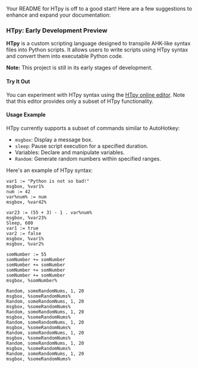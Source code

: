 Your README for HTpy is off to a good start! Here are a few suggestions to enhance and expand your documentation:

### HTpy: Early Development Preview

**HTpy** is a custom scripting language designed to transpile AHK-like syntax files into Python scripts. It allows users to write scripts using HTpy syntax and convert them into executable Python code.

**Note:** This project is still in its early stages of development.

#### Try It Out

You can experiment with HTpy syntax using the [HTpy online editor](https://themaster1127.github.io/HTpy/). Note that this editor provides only a subset of HTpy functionality.

#### Usage Example

HTpy currently supports a subset of commands similar to AutoHotkey:

- `msgbox`: Display a message box.
- `sleep`: Pause script execution for a specified duration.
- Variables: Declare and manipulate variables.
- `Random`: Generate random numbers within specified ranges.

Here's an example of HTpy syntax:

```plaintext
var1 := "Python is not so bad!"
msgbox, %var1%
num := 42
var%num% := num
msgbox, %var42%

var23 := (55 + 3) - 1 . var%num%
msgbox, %var23%
Sleep, 600
var1 := true
var2 := false
msgbox, %var1%
msgbox, %var2%

somNumber := 55
somNumber += somNumber
somNumber += somNumber
somNumber += somNumber
somNumber += somNumber
msgbox, %somNumber%

Random, someRandomNums, 1, 20
msgbox, %someRandomNums%
Random, someRandomNums, 1, 20
msgbox, %someRandomNums%
Random, someRandomNums, 1, 20
msgbox, %someRandomNums%
Random, someRandomNums, 1, 20
msgbox, %someRandomNums%
Random, someRandomNums, 1, 20
msgbox, %someRandomNums%
Random, someRandomNums, 1, 20
msgbox, %someRandomNums%
Random, someRandomNums, 1, 20
msgbox, %someRandomNums%
```
